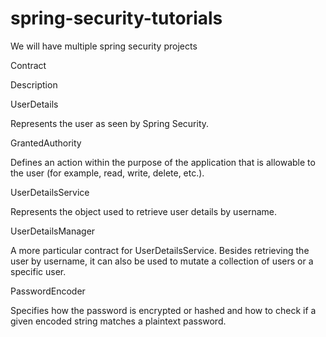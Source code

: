 # spring-security-tutorials
We will have multiple spring security projects


Contract

Description

UserDetails

Represents the user as seen by Spring Security.

GrantedAuthority

Defines an action within the purpose of the application that is allowable to the user (for example, read, write, delete, etc.).

UserDetailsService

Represents the object used to retrieve user details by username.

UserDetailsManager

A more particular contract for UserDetailsService. Besides retrieving the user by username, it can also be used to mutate a collection of users or a specific user.

PasswordEncoder

Specifies how the password is encrypted or hashed and how to check if a given encoded string matches a plaintext password.
